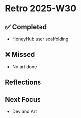 # Retro 2025-W30

## ✅ Completed

- HoneyHub user scaffolding

## ❌ Missed

- No art done

## Reflections

## Next Focus

- Dev and Art
